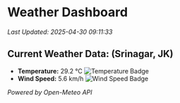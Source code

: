 
# Weather Dashboard

_Last Updated: 2025-04-30 09:11:33_

## Current Weather Data: (Srinagar, JK)
- **Temperature:** 29.2 °C ![Temperature Badge](https://img.shields.io/badge/Temperature-Medium%20Temp-green)
- **Wind Speed:** 5.6 km/h ![Wind Speed Badge](https://img.shields.io/badge/Wind%20Speed-Light%20Wind-blue)

*Powered by Open-Meteo API*
